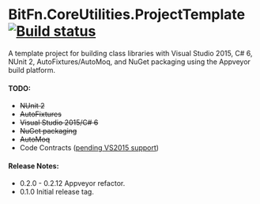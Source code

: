 BitFn.CoreUtilities.ProjectTemplate [![Build status](https://ci.appveyor.com/api/projects/status/pbuj59fnv3i1onqj/branch/master?svg=true)](https://ci.appveyor.com/project/dlras2/coreutilities-projecttemplate/branch/master)
======
A template project for building class libraries with Visual Studio 2015, C# 6, NUnit 2, AutoFixtures/AutoMoq, and NuGet packaging using the Appveyor build platform.

#### TODO:
- ~~NUnit 2~~
- ~~AutoFixtures~~
- ~~Visual Studio 2015/C# 6~~
- ~~NuGet packaging~~
- ~~AutoMoq~~
- Code Contracts ([pending VS2015 support](https://social.msdn.microsoft.com/Forums/en-US/03a762c2-18ba-4e0e-871c-4dfcfbc934c2/does-visual-studio-2015-preview-support-code-contracts?forum=codecontracts))

#### Release Notes:
- 0.2.0 - 0.2.12 Appveyor refactor.
- 0.1.0 Initial release tag.